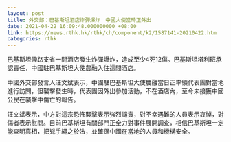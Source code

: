 ```yaml
---
layout: post
title: 外交部：巴基斯坦酒店炸彈爆炸　中國大使當時正外出
date: 2021-04-22 16:09:48.000000000 +08:00
link: https://news.rthk.hk/rthk/ch/component/k2/1587141-20210422.htm
categories: rthk
---
```


巴基斯坦俾路支省一間酒店發生炸彈爆炸，造成至少4死12傷。巴基斯坦塔利班承認責任，中國駐巴基斯坦大使農融入住這間酒店。

中國外交部發言人汪文斌表示，中國駐巴基斯坦大使農融當日正率領代表團對當地進行訪問，但襲擊發生時，代表團因外出參加活動，不在酒店內，至今未接獲中國公民在襲擊中傷亡的報告。

汪文斌表示，中方對這宗恐怖襲擊表示強烈譴責，對不幸遇難的人員表示哀悼，對傷者表示慰問。目前巴基斯坦有關部門正全力對事件展開調查，相信巴基斯坦一定能查明真相，把兇手繩之於法，並確保中國在當地的人員和機構安全。 
